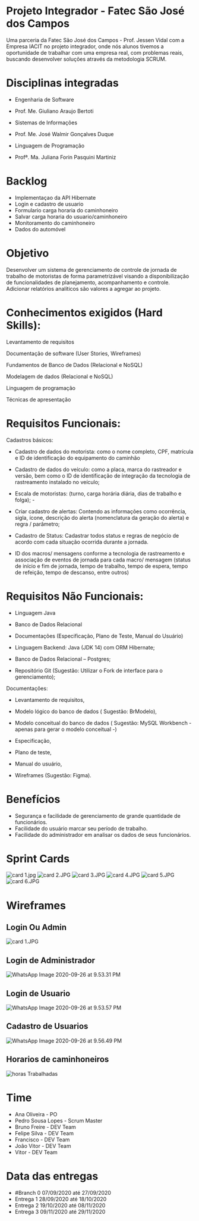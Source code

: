 # Projeto Integrador - Fatec São José dos Campos
Uma parceria da Fatec São José dos Campos - Prof. Jessen Vidal com a Empresa IACIT no projeto integrador, onde nós alunos tivemos a oportunidade de trabalhar com uma empresa real, com problemas reais, buscando desenvolver soluções através da metodologia SCRUM.

# Disciplinas integradas
- Engenharia de Software
- Prof. Me. Giuliano Araujo Bertoti

- Sistemas de Informações
- Prof. Me. José Walmir Gonçalves Duque

- Linguagem de Programação
- Profª. Ma. Juliana Forin Pasquini Martiniz

# Backlog
- Implementaçao da API Hibernate
- Login e cadastro de usuario
- Formulario carga horaria do caminhoneiro
- Salvar carga horaria do usuario/caminhoneiro
- Monitoramento do caminhoneiro
- Dados do automóvel


# Objetivo 

Desenvolver um sistema de gerenciamento de controle de jornada de trabalho de motoristas de forma parametrizável visando a disponibilização de funcionalidades de planejamento, acompanhamento e controle. Adicionar relatórios analíticos são valores a agregar ao projeto.

# Conhecimentos exigidos  (Hard Skills): 

Levantamento de requisitos 

Documentação de software (User Stories, Wireframes) 

Fundamentos de Banco de Dados (Relacional e NoSQL) 

Modelagem de dados (Relacional e NoSQL) 

Linguagem de programação 

Técnicas de apresentação 


# Requisitos Funcionais:  

Cadastros básicos:  

 

- Cadastro de dados do motorista:  como o nome completo, CPF, matrícula e ID de identificação do equipamento do caminhão 

- Cadastro de dados do veículo:  como a placa, marca do rastreador e versão, bem como o ID de identificação de integração da tecnologia de rastreamento instalado no veículo; 

- Escala de motoristas: (turno, carga horária diária, dias de trabalho e folga); - 

- Criar cadastro de alertas: Contendo as informações como ocorrência, sigla, ícone, descrição do alerta (nomenclatura da geração do alerta) e regra / parâmetro; 

- Cadastro de Status: Cadastrar todos status e regras de negócio de acordo com cada situação ocorrida durante a jornada. 

- ID dos macros/ mensagens conforme a tecnologia de rastreamento e associação de eventos de jornada para cada macro/ mensagem (status de início e fim de jornada, tempo de trabalho, tempo de espera, tempo de refeição, tempo de descanso, entre outros)  

 

# Requisitos Não Funcionais: 

- Linguagem Java 

- Banco de Dados Relacional 

- Documentações (Especificação, Plano de Teste, Manual do Usuário) 

- Linguagem  Backend: Java (JDK 14) com ORM Hibernate; 

- Banco de Dados Relacional – Postgres; 

- Repositório Git (Sugestão: Utilizar o Fork de interface para o gerenciamento); 

Documentações: 

- Levantamento de requisitos, 

- Modelo lógico do banco de dados ( Sugestão: BrModelo), 

- Modelo conceitual do banco de dados ( Sugestão: MySQL Workbench - apenas para        gerar o modelo conceitual -) 

- Especificação, 

- Plano de teste,  

- Manual do usuário, 

- Wireframes (Sugestão: Figma). 

# Benefícios
- Segurança e facilidade de gerenciamento de grande quantidade de funcionários.
- Facilidade do usuário marcar seu período de trabalho.
- Facilidade do administrador em analisar os dados de seus funcionários.


# Sprint Cards

![card 1.jpg](https://github.com/Felipe-Silva2002/projetoIntegrador/blob/master/card%201.JPG)
![card 2.JPG](https://github.com/Felipe-Silva2002/projetoIntegrador/blob/master/card%202.JPG)
![card 3.JPG](https://github.com/Felipe-Silva2002/projetoIntegrador/blob/master/card%203.JPG)
![card 4.JPG](https://github.com/Felipe-Silva2002/projetoIntegrador/blob/master/card%204.JPG)
![card 5.JPG](https://github.com/Felipe-Silva2002/projetoIntegrador/blob/master/card%205.JPG)
![card 6.JPG](https://github.com/Felipe-Silva2002/projetoIntegrador/blob/master/card%206.JPG)

# Wireframes

 ## Login Ou Admin
![card 1.JPG](https://github.com/Felipe-Silva2002/projetoIntegrador/blob/master/card%201.JPG)
## Login de Administrador
![WhatsApp Image 2020-09-26 at 9.53.31 PM](https://github.com/Felipe-Silva2002/projetoIntegrador/blob/master/WhatsApp%20Image%202020-09-26%20at%209.53.31%20PM.jpeg)
## Login de Usuario
![WhatsApp Image 2020-09-26 at 9.53.57 PM](https://github.com/Felipe-Silva2002/projetoIntegrador/blob/master/WhatsApp%20Image%202020-09-26%20at%209.53.57%20PM.jpeg)
## Cadastro de Usuarios
![WhatsApp Image 2020-09-26 at 9.56.49 PM](https://github.com/Felipe-Silva2002/projetoIntegrador/blob/master/WhatsApp%20Image%202020-09-26%20at%209.56.49%20PM.jpeg)
## Horarios de caminhoneiros
![horas Trabalhadas](https://github.com/Felipe-Silva2002/projetoIntegrador/blob/master/horas%20Trabalhadas.jpeg)


# Time
- Ana Oliveira - PO
- Pedro Sousa Lopes - Scrum Master
- Bruno Freire - DEV Team
- Felipe Silva - DEV Team
- Francisco - DEV Team
- Joâo Vitor - DEV Team
- Vitor - DEV Team

# Data das entregas

- #Branch 0  07/09/2020 até 27/09/2020
- Entrega 1  28/09/2020 até 18/10/2020
- Entrega 2  19/10/2020 até 08/11/2020
- Entrega 3  09/11/2020 até 29/11/2020
